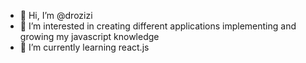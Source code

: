 - 👋 Hi, I’m @drozizi
- 👀 I’m interested in creating different applications implementing and growing my javascript knowledge
- 🌱 I’m currently learning react.js

<!---
drozizi/drozizi is a ✨ special ✨ repository because its `README.md` (this file) appears on your GitHub profile.
You can click the Preview link to take a look at your changes.
--->
